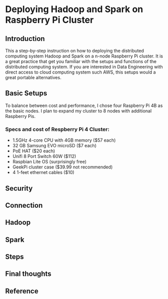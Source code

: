 # Deploying Hadoop and Spark on Raspberry Pi Cluster

## Introduction
This a step-by-step instruction on how to deploying the distributed computing system Hadoop and Spark on a n-node Raspberry Pi cluster. It is a great practice that get you familiar with the setups and functions of the distributed computing system. If you are interested in Data Engineering with direct access to cloud computing system such AWS, this setups would a great portable alternatives.

## Basic Setups
To balance between cost and performance, I chose four Raspberry Pi 4B as the basic nodes. I plan to expand my cluster to 8 nodes with additional Raspberry Pis.

### Specs and cost of Respberry Pi 4 Cluster:
  * 1.5GHz 4-core CPU with 4GB memory ($57 each)
  * 32 GB Samsung EVO microSD ($7 each)
  * PoE HAT ($20 each)
  * Unifi 8 Port Switch 60W ($112)
  * Raspbian Lite OS (surprisingly free)
  * GeekPi cluster case ($39.99 not recommended)
  * 4 1-feet ethernet cables ($10)

## Security

## Connection

## Hadoop

## Spark

## Steps

## Final thoughts

## Reference
